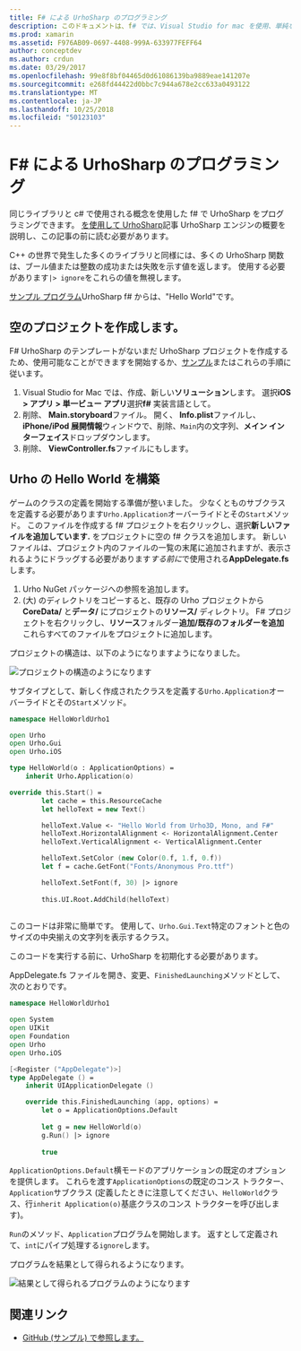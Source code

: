 ```yaml
---
title: F# による UrhoSharp のプログラミング
description: このドキュメントは、f# では、Visual Studio for mac を使用、単純な hello world UrhoSharp のアプリケーションを作成する方法を説明します
ms.prod: xamarin
ms.assetid: F976AB09-0697-4408-999A-633977FEFF64
author: conceptdev
ms.author: crdun
ms.date: 03/29/2017
ms.openlocfilehash: 99e8f8bf04465d0d61086139ba9889eae141207e
ms.sourcegitcommit: e268fd44422d0bbc7c944a678e2cc633a0493122
ms.translationtype: MT
ms.contentlocale: ja-JP
ms.lasthandoff: 10/25/2018
ms.locfileid: "50123103"
---
```

# <a name="programming-urhosharp-with-f"></a>F# による UrhoSharp のプログラミング

同じライブラリと c# で使用される概念を使用した f# で UrhoSharp をプログラミングできます。 [を使用して UrhoSharp](~/graphics-games/urhosharp/using.md)記事 UrhoSharp エンジンの概要を説明し、この記事の前に読む必要があります。

C++ の世界で発生した多くのライブラリと同様には、多くの UrhoSharp 関数は、ブール値または整数の成功または失敗を示す値を返します。 使用する必要があります`|> ignore`をこれらの値を無視します。

[サンプル プログラム](https://github.com/xamarin/recipes/tree/master/Recipes/cross-platform/urho/urho-fsharp/HelloWorldUrhoFsharp)UrhoSharp f# からは、"Hello World"です。

## <a name="creating-an-empty-project"></a>空のプロジェクトを作成します。

F# UrhoSharp のテンプレートがないまだ UrhoSharp プロジェクトを作成するため、使用可能なことができますを開始するか、[サンプル](https://github.com/xamarin/recipes/tree/master/Recipes/cross-platform/urho/urho-fsharp/HelloWorldUrhoFsharp)またはこれらの手順に従います。

1. Visual Studio for Mac では、作成、新しい**ソリューション**します。 選択**iOS > アプリ > 単一ビュー アプリ**選択**f#** 実装言語として。 
1. 削除、 **Main.storyboard**ファイル。 開く、 **Info.plist**ファイルし、 **iPhone/iPod 展開情報**ウィンドウで、削除、`Main`内の文字列、**メイン インターフェイス**ドロップダウンします。
1. 削除、 **ViewController.fs**ファイルにもします。

## <a name="building-hello-world-in-urho"></a>Urho の Hello World を構築

ゲームのクラスの定義を開始する準備が整いました。 少なくとものサブクラスを定義する必要があります`Urho.Application`オーバーライドとその`Start`メソッド。 このファイルを作成する f# プロジェクトを右クリックし、選択**新しいファイルを追加しています.** をプロジェクトに空の f# クラスを追加します。 新しいファイルは、プロジェクト内のファイルの一覧の末尾に追加されますが、表示されるようにドラッグする必要があります*する前に*で使用される**AppDelegate.fs**します。

1. Urho NuGet パッケージへの参照を追加します。
1. (大) のディレクトリをコピーすると、既存の Urho プロジェクトから**CoreData/** と**データ/** にプロジェクトの**リソース/** ディレクトリ。 F# プロジェクトを右クリックし、**リソース**フォルダー**追加/既存のフォルダーを追加**これらすべてのファイルをプロジェクトに追加します。

プロジェクトの構造は、以下のようになりますようになりました。

![](fsharp-images/solutionpane.png "プロジェクトの構造のようになります")

サブタイプとして、新しく作成されたクラスを定義する`Urho.Application`オーバーライドとその`Start`メソッド。

```fsharp
namespace HelloWorldUrho1

open Urho
open Urho.Gui
open Urho.iOS

type HelloWorld(o : ApplicationOptions) =
    inherit Urho.Application(o) 

override this.Start() = 
        let cache = this.ResourceCache
        let helloText = new Text()

        helloText.Value <- "Hello World from Urho3D, Mono, and F#"
        helloText.HorizontalAlignment <- HorizontalAlignment.Center
        helloText.VerticalAlignment <- VerticalAlignment.Center

        helloText.SetColor (new Color(0.f, 1.f, 0.f))
        let f = cache.GetFont("Fonts/Anonymous Pro.ttf")

        helloText.SetFont(f, 30) |> ignore
                  
        this.UI.Root.AddChild(helloText)
            
```

このコードは非常に簡単です。 使用して、`Urho.Gui.Text`特定のフォントと色のサイズの中央揃えの文字列を表示するクラス。 

このコードを実行する前に、UrhoSharp を初期化する必要があります。 

AppDelegate.fs ファイルを開き、変更、`FinishedLaunching`メソッドとして、次のとおりです。

```fsharp
namespace HelloWorldUrho1

open System
open UIKit
open Foundation
open Urho
open Urho.iOS

[<Register ("AppDelegate")>]
type AppDelegate () =
    inherit UIApplicationDelegate ()

    override this.FinishedLaunching (app, options) =
        let o = ApplicationOptions.Default
     
        let g = new HelloWorld(o)
        g.Run() |> ignore
       
        true
```

`ApplicationOptions.Default`横モードのアプリケーションの既定のオプションを提供します。 これらを渡す`ApplicationOptions`の既定のコンス トラクター、`Application`サブクラス (定義したときに注意してください、`HelloWorld`クラス、行`inherit Application(o)`基底クラスのコンス トラクターを呼び出します)。 

`Run`のメソッド、`Application`プログラムを開始します。 返すとして定義されて、`int`にパイプ処理する`ignore`します。 

プログラムを結果として得られるようになります。

![](fsharp-images/helloworldfsharp.png "結果として得られるプログラムのようになります")








## <a name="related-links"></a>関連リンク

- [GitHub (サンプル) で参照します。](https://github.com/xamarin/recipes/tree/master/Recipes/cross-platform/urho/urho-fsharp/HelloWorldUrhoFsharp)
